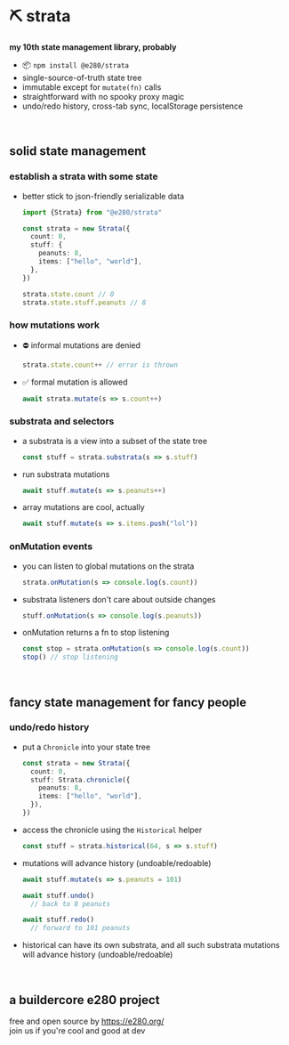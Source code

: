 
# ⛏️ strata

**my 10th state management library, probably**
- 📦 `npm install @e280/strata`
- single-source-of-truth state tree
- immutable except for `mutate(fn)` calls
- straightforward with no spooky proxy magic
- undo/redo history, cross-tab sync, localStorage persistence

<br/>

## solid state management

### establish a strata with some state
- better stick to json-friendly serializable data
  ```ts
  import {Strata} from "@e280/strata"

  const strata = new Strata({
    count: 0,
    stuff: {
      peanuts: 8,
      items: ["hello", "world"],
    },
  })

  strata.state.count // 0
  strata.state.stuff.peanuts // 8
  ```

### how mutations work
- ⛔ informal mutations are denied
  ```ts
  strata.state.count++ // error is thrown
  ```
- ✅ formal mutation is allowed
  ```ts
  await strata.mutate(s => s.count++)
  ```

### substrata and selectors
- a substrata is a view into a subset of the state tree
  ```ts
  const stuff = strata.substrata(s => s.stuff)
  ```
- run substrata mutations
  ```ts
  await stuff.mutate(s => s.peanuts++)
  ```
- array mutations are cool, actually
  ```ts
  await stuff.mutate(s => s.items.push("lol"))
  ```

### onMutation events
- you can listen to global mutations on the strata
  ```ts
  strata.onMutation(s => console.log(s.count))
  ```

- substrata listeners don't care about outside changes
  ```ts
  stuff.onMutation(s => console.log(s.peanuts))
  ```

- onMutation returns a fn to stop listening
  ```ts
  const stop = strata.onMutation(s => console.log(s.count))
  stop() // stop listening
  ```

<br/>

## fancy state management for fancy people

### undo/redo history
- put a `Chronicle` into your state tree
  ```ts
  const strata = new Strata({
    count: 0,
    stuff: Strata.chronicle({
      peanuts: 8,
      items: ["hello", "world"],
    }),
  })
  ```
- access the chronicle using the `Historical` helper
  ```ts
  const stuff = strata.historical(64, s => s.stuff)
  ```
- mutations will advance history (undoable/redoable)
  ```ts
  await stuff.mutate(s => s.peanuts = 101)

  await stuff.undo()
    // back to 8 peanuts

  await stuff.redo()
    // forward to 101 peanuts
  ```
- historical can have its own substrata, and all such substrata mutations will advance history (undoable/redoable)

<br/>

## a buildercore e280 project
free and open source by https://e280.org/  
join us if you're cool and good at dev  

